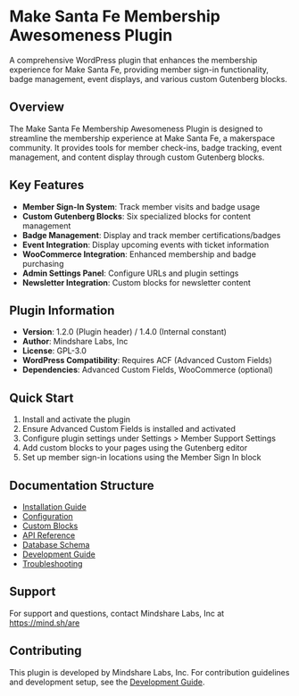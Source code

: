 # Make Santa Fe Membership Awesomeness Plugin

A comprehensive WordPress plugin that enhances the membership experience for Make Santa Fe, providing member sign-in functionality, badge management, event displays, and various custom Gutenberg blocks.

## Overview

The Make Santa Fe Membership Awesomeness Plugin is designed to streamline the membership experience at Make Santa Fe, a makerspace community. It provides tools for member check-ins, badge tracking, event management, and content display through custom Gutenberg blocks.

## Key Features

- **Member Sign-In System**: Track member visits and badge usage
- **Custom Gutenberg Blocks**: Six specialized blocks for content management
- **Badge Management**: Display and track member certifications/badges
- **Event Integration**: Display upcoming events with ticket information
- **WooCommerce Integration**: Enhanced membership and badge purchasing
- **Admin Settings Panel**: Configure URLs and plugin settings
- **Newsletter Integration**: Custom blocks for newsletter content

## Plugin Information

- **Version**: 1.2.0 (Plugin header) / 1.4.0 (Internal constant)
- **Author**: Mindshare Labs, Inc
- **License**: GPL-3.0
- **WordPress Compatibility**: Requires ACF (Advanced Custom Fields)
- **Dependencies**: Advanced Custom Fields, WooCommerce (optional)

## Quick Start

1. Install and activate the plugin
2. Ensure Advanced Custom Fields is installed and activated
3. Configure plugin settings under Settings > Member Support Settings
4. Add custom blocks to your pages using the Gutenberg editor
5. Set up member sign-in locations using the Member Sign In block

## Documentation Structure

- [Installation Guide](installation.md)
- [Configuration](configuration.md)
- [Custom Blocks](blocks/README.md)
- [API Reference](api/README.md)
- [Database Schema](database.md)
- [Development Guide](development.md)
- [Troubleshooting](troubleshooting.md)

## Support

For support and questions, contact Mindshare Labs, Inc at https://mind.sh/are

## Contributing

This plugin is developed by Mindshare Labs, Inc. For contribution guidelines and development setup, see the [Development Guide](development.md).

